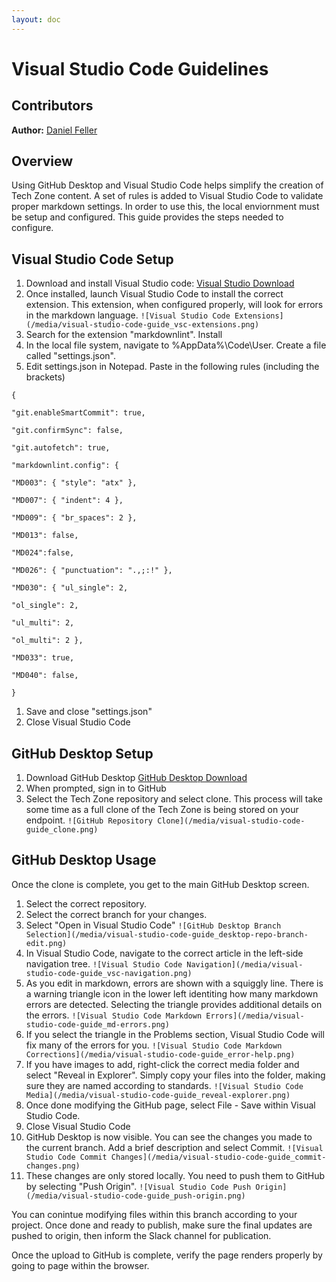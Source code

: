 ```yaml
---
layout: doc
---
```

# Visual Studio Code Guidelines

## Contributors

**Author:** [Daniel Feller](https://twitter.com/djfeller)

## Overview

Using GitHub Desktop and Visual Studio Code helps simplify the creation of Tech Zone content. A set of rules is added to Visual Studio Code to validate proper markdown settings. In order to use this, the local enviornment must be setup and configured.  This guide provides the steps needed to configure.

## Visual Studio Code Setup

1. Download and install Visual Studio code: [Visual Studio Download](https://code.visualstudio.com/)
1. Once installed, launch Visual Studio Code to install the correct extension. This extension, when configured properly, will look for errors in the markdown language.
    `![Visual Studio Code Extensions](/media/visual-studio-code-guide_vsc-extensions.png)`
1. Search for the extension "markdownlint".  Install
1. In the local file system, navigate to %AppData%\Code\User.  Create a file called "settings.json".
1. Edit settings.json in Notepad.  Paste in the following rules (including the brackets)

```text
{

"git.enableSmartCommit": true,

"git.confirmSync": false,

"git.autofetch": true,

"markdownlint.config": {

"MD003": { "style": "atx" },

"MD007": { "indent": 4 },

"MD009": { "br_spaces": 2 },

"MD013": false,

"MD024":false,

"MD026": { "punctuation": ".,;:!" },

"MD030": { "ul_single": 2,

"ol_single": 2,

"ul_multi": 2,

"ol_multi": 2 },

"MD033": true,

"MD040": false,

}
```

1.  Save and close "settings.json"
1.  Close Visual Studio Code

## GitHub Desktop Setup

1. Download GitHub Desktop [GitHub Desktop Download](https://desktop.github.com)
1. When prompted, sign in to GitHub
1. Select the Tech Zone repository and select clone.  This process will take some time as a full clone of the Tech Zone is being stored on your endpoint.
`![GitHub Repository Clone](/media/visual-studio-code-guide_clone.png)`

## GitHub Desktop Usage

Once the clone is complete, you get to the main GitHub Desktop screen.

1. Select the correct repository.
1. Select the correct branch for your changes.
1. Select "Open in Visual Studio Code"
    `![GitHub Desktop Branch Selection](/media/visual-studio-code-guide_desktop-repo-branch-edit.png)`
1. In Visual Studio Code, navigate to the correct article in the left-side navigation tree.
    `![Visual Studio Code Navigation](/media/visual-studio-code-guide_vsc-navigation.png)`
1. As you edit in markdown, errors are shown with a squiggly line.  There is a warning triangle icon in the lower left identiting how many markdown errors are detected. Selecting the triangle provides additional details on the errors.
    `![Visual Studio Code Markdown Errors](/media/visual-studio-code-guide_md-errors.png)`
1. If you select the triangle in the Problems section, Visual Studio Code will fix many of the errors for you.
    `![Visual Studio Code Markdown Corrections](/media/visual-studio-code-guide_error-help.png)`
1. If you have images to add, right-click the correct media folder and select "Reveal in Explorer". Simply copy your files into the folder, making sure they are named according to standards.
    `![Visual Studio Code Media](/media/visual-studio-code-guide_reveal-explorer.png)`
1. Once done modifying the GitHub page, select File - Save within Visual Studio Code.
1. Close Visual Studio Code
1. GitHub Desktop is now visible. You can see the changes you made to the current branch.  Add a brief description and select Commit.
    `![Visual Studio Code Commit Changes](/media/visual-studio-code-guide_commit-changes.png)`
1. These changes are only stored locally.  You need to push them to GitHub by selecting "Push Origin".
    `![Visual Studio Code Push Origin](/media/visual-studio-code-guide_push-origin.png)`

You can conintue modifying files within this branch according to your project. Once done and ready to publish, make sure the final updates are pushed to origin, then inform the Slack channel for publication.

Once the upload to GitHub is complete, verify the page renders properly by going to page within the browser.